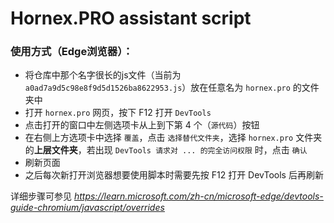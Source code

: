 # Hornex.PRO assistant script
### 使用方式（Edge浏览器）：
- 将仓库中那个名字很长的js文件（当前为 `a0ad7a9d5c98e8f9d5d1526ba8622953.js`）放在任意名为 `hornex.pro` 的文件夹中
- 打开 `hornex.pro` 网页，按下 F12 打开 `DevTools`
- 点击打开的窗口中左侧选项卡从上到下第 4 个（`源代码`）按钮
- 在右侧上方选项卡中选择 `覆盖`，点击 `选择替代文件夹`，选择 `hornex.pro` 文件夹的**上层文件夹**，若出现 `DevTools 请求对 ... 的完全访问权限` 时，点击 `确认`
- 刷新页面
- 之后每次新打开浏览器想要使用脚本时需要先按 F12 打开 DevTools 后再刷新

详细步骤可参见 *<u>https://learn.microsoft.com/zh-cn/microsoft-edge/devtools-guide-chromium/javascript/overrides</u>*